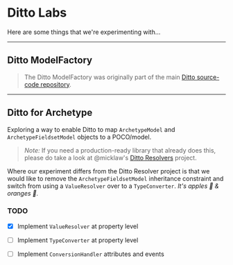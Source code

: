# Ditto Labs

Here are some things that we're experimenting with...

---

## Ditto ModelFactory

> The Ditto ModelFactory was originally part of the main [Ditto source-code repository](https://github.com/leekelleher/umbraco-ditto/).

---

## Ditto for Archetype

Exploring a way to enable Ditto to map `ArchetypeModel` and `ArchetypeFieldsetModel` objects to a POCO/model.

> *Note:* If you need a production-ready library that already does this, please do take a look at @micklaw's [Ditto Resolvers](https://github.com/micklaw/Ditto.Resolvers) project.

Where our experiment differs from the Ditto Resolver project is that we would like to remove the `ArchetypeFieldsetModel` inheritance constraint and switch from using a `ValueResolver` over to a `TypeConverter`.  *It's apples :apple: & oranges :tangerine:.*

### TODO 

* [x] Implement `ValueResolver` at property level
* [ ] Implement `TypeConverter` at property level
* [ ] Implement `ConversionHandler` attributes and events

